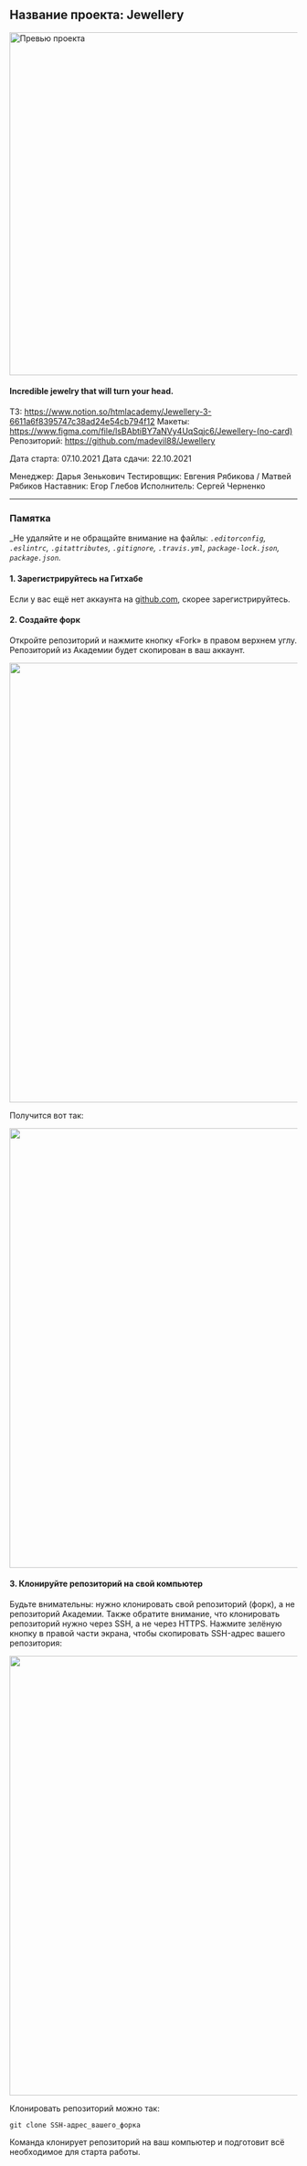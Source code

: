 ## Название проекта: Jewellery

<img width="1366" height="600" alt="Превью проекта" src="http://dl4.joxi.net/drive/2021/10/23/0041/2534/2742758/58/4cc9107919.jpg">

#### Incredible jewelry that will turn your head.

ТЗ: https://www.notion.so/htmlacademy/Jewellery-3-6611a6f8395747c38ad24e54cb794f12
Макеты: https://www.figma.com/file/lsBAbtiBY7aNVy4UqSqjc6/Jewellery-(no-card)
Репозиторий: https://github.com/madevil88/Jewellery

Дата старта: 07.10.2021
Дата сдачи: 22.10.2021

Менеджер: Дарья Зенькович
Тестировщик: Евгения Рябикова / Матвей Рябиков
Наставник: Егор Глебов
Исполнитель: Сергей Черненко

---
### Памятка
_Не удаляйте и не обращайте внимание на файлы:
_`.editorconfig`, `.eslintrc`, `.gitattributes`, `.gitignore`, `.travis.yml`, `package-lock.json`, `package.json`._

#### 1. Зарегистрируйтесь на Гитхабе

Если у вас ещё нет аккаунта на [github.com](https://github.com/join), скорее зарегистрируйтесь.

#### 2. Создайте форк

Откройте репозиторий и нажмите кнопку «Fork» в правом верхнем углу. Репозиторий из Академии будет скопирован в ваш аккаунт.

<img width="769" alt="" src="https://user-images.githubusercontent.com/10909/35275195-078bb816-0050-11e8-8708-89266d2fae5d.png">

Получится вот так:

<img width="769" alt="" src="https://user-images.githubusercontent.com/10909/35275196-07baf78e-0050-11e8-9275-404a4b63efb1.png">

#### 3. Клонируйте репозиторий на свой компьютер

Будьте внимательны: нужно клонировать свой репозиторий (форк), а не репозиторий Академии. Также обратите внимание, что клонировать репозиторий нужно через SSH, а не через HTTPS. Нажмите зелёную кнопку в правой части экрана, чтобы скопировать SSH-адрес вашего репозитория:

<img width="769" alt="" src="https://user-images.githubusercontent.com/10909/35275197-07d8e79e-0050-11e8-95c1-a30a433687d8.png">

Клонировать репозиторий можно так:

```
git clone SSH-адрес_вашего_форка
```

Команда клонирует репозиторий на ваш компьютер и подготовит всё необходимое для старта работы.
